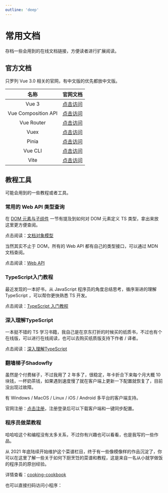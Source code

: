 ```yaml
---
outline: 'deep'
---
```


# 常用文档

存档一些会用到的在线文档链接，方便读者进行扩展阅读。

## 官方文档

只罗列 Vue 3.0 相关的官网，有中文版的优先都放中文版。

名称|官网文档
:-:|:-:
Vue 3|[点击访问](https://cn.vuejs.org)
Vue Composition API|[点击访问](https://cn.vuejs.org/guide/extras/composition-api-faq.html)
Vue Router|[点击访问](https://router.vuejs.org/zh/)
Vuex|[点击访问](https://vuex.vuejs.org/zh/)
Pinia|[点击访问](https://pinia.vuejs.org/)
Vue CLI|[点击访问](https://cli.vuejs.org/zh/)
Vite|[点击访问](https://cn.vitejs.dev/)

## 教程工具

可能会用到的一些教程或者工具。

### 常用的 Web API 类型查询

在 [DOM 元素与子组件](component.md#dom-元素与子组件) 一节有提及到如何对 DOM 元素定义 TS 类型，拿出来放这里更方便查阅。

点击阅读：[文档对象模型](https://developer.mozilla.org/zh-CN/docs/Web/API/Document_Object_Model)

当然其实不止于 DOM，所有的 Web API 都有自己的类型接口，可以通过 MDN 文档查阅。

点击阅读：[Web API](https://developer.mozilla.org/zh-CN/docs/Web/API)

### TypeScript入门教程

最近发现的一本好书，从 JavaScript 程序员的角度总结思考，循序渐进的理解 TypeScript ，可以帮你更快熟悉 TS 开发。

点击阅读：[TypeScript 入门教程](http://ts.xcatliu.com/)

### 深入理解TypeScript

一本挺不错的 TS 学习书籍，我自己是在京东打折的时候买的纸质书，不过也有个在线版，可以进行在线阅读，也可以去购买纸质版支持下作者 / 译者。

点击阅读：[深入理解TypeScript](https://jkchao.github.io/typescript-book-chinese/)

### 翻墙梯子Shadowfly

虽然是个付费梯子，不过我用了 2 年多了，很稳定，年卡折合下来每个月大概 10 块钱，一杯奶茶钱，如果遇到速度慢了就在客户端上更新一下配置就恢复了，目前没出现过故障。

有 Windows / MacOS / Linux / iOS / Android 多平台的客户端支持。

官网注册：[点击注册](https://shadowflys.us/#/register?code=wGJvZMP9)，注册登录后可以下载客户端和一键同步配置。

### 程序员做菜教程

哈哈哈这个和编程没有太多关系，不过你有兴趣也可以看看，也是我写的一些作品。

从 2021 年底陆续开始维护这个菜谱栏目，终于有一些像模像样的作品沉淀了，你可以在这里了解一些关于如何下厨烹饪的菜谱和教程，这是来自一名从小就学做饭的程序员的原创经验。

详情查看：[cooking-cookbook](https://github.com/chengpeiquan/cooking-cookbook)

也可以直接扫码访问小程序：

<ClientOnly>
  <ImgWrap
    src="/assets/img/cookbook-miniprogram.jpg"
    alt="请打开微信扫描二维码"
  />
</ClientOnly>

<!-- 谷歌广告 -->
<ClientOnly>
  <GoogleAdsense />
</ClientOnly>
<!-- 谷歌广告 -->
